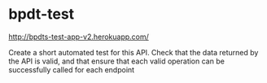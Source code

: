 # bpdt-test

http://bpdts-test-app-v2.herokuapp.com/

Create a short automated test for this API. Check that the data returned by the API is valid, and that ensure that each valid operation can be successfully called for each endpoint
